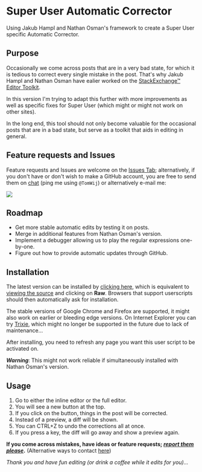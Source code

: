 # Super User Automatic Corrector

Using Jakub Hampl and Nathan Osman's framework to create a Super User specific Automatic Corrector.

## Purpose

Occasionally we come across posts that are in a very bad state, for which it is tedious to correct every single mistake in the post. That's why Jakub Hampl and Nathan Osman have ealier worked on the [StackExchange™ Editor Toolkit](http://stackapps.com/questions/2209/se-editor-toolkit).

In this version I'm trying to adapt this further with more improvements as well as specific fixes for Super User (which might or might not work on other sites).

In the long end, this tool should not only become valuable for the occasional posts that are in a bad state, but serve as a toolkit that aids in editing in general.

## Feature requests and Issues

Feature requests and Issues are welcome on the [Issues Tab](https://github.com/TomWij/SuperUser-AutomaticCorrector/issues); alternatively, if you don't have or don't wish to make a GitHub account, you are free to send them on [chat](http://chat.stackexchange.com/rooms/118/root-access) (ping me using `@TomWij`) or alternatively e-mail me:

![](http://i.stack.imgur.com/ip9UF.png)

## Roadmap

- Get more stable automatic edits by testing it on posts.
- Merge in additional features from Nathan Osman's version.
- Implement a debugger allowing us to play the regular expressions one-by-one.
- Figure out how to provide automatic updates through GitHub.

## Installation

The latest version can be installed by [clicking here](https://github.com/TomWij/SuperUser-AutomaticCorrector/raw/master/SUAC.user.js), which is equivalent to [viewing the source](https://github.com/TomWij/SuperUser-AutomaticCorrector/blob/master/SUAC.user.js) and clicking on **Raw**. Browsers that support userscripts should then automatically ask for installation.

The stable versions of Google Chrome and Firefox are supported, it might also work on earlier or bleeding edge versions. On Internet Explorer you can try [Trixie](http://www.bhelpuri.net/Trixie/), which might no longer be supported in the future due to lack of maintenance...

After installing, you need to refresh any page you want this user script to be activated on.

***Warning***: This might not work reliable if simultaneously installed with Nathan Osman's version.

## Usage

1. Go to either the inline editor or the full editor.
2. You will see a new button at the top.
3. If you click on the button, things in the post will be corrected.
4. Instead of a preview, a diff will be shown.
5. You can CTRL+Z to undo the corrections all at once.
6. If you press a key, the diff will go away and show a preview again.

**If you come across mistakes, have ideas or feature requests; [*report them please*](https://github.com/TomWij/SuperUser-AutomaticCorrector/issues).** (Alternative ways to contact [here](https://github.com/TomWij/SuperUser-AutomaticCorrector/blob/master/README.md#feature-requests-and-issues))

*Thank you and have fun editing (or drink a coffee while it edits for you)...*